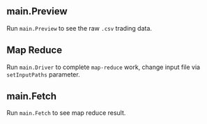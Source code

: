 ## main.Preview

Run `main.Preview` to see the raw `.csv` trading data.



## Map Reduce

Run `main.Driver` to complete `map-reduce` work, change input file via  `setInputPaths` parameter.



## main.Fetch

Run `main.Fetch` to see map reduce result.
